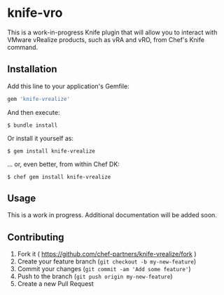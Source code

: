 # knife-vro

This is a work-in-progress Knife plugin that will allow you to interact with 
VMware vRealize products, such as vRA and vRO, from Chef's Knife command.

## Installation

Add this line to your application's Gemfile:

```ruby
gem 'knife-vrealize'
```

And then execute:

    $ bundle install

Or install it yourself as:

    $ gem install knife-vrealize

... or, even better, from within Chef DK:

    $ chef gem install knife-vrealize

## Usage

This is a work in progress.  Additional documentation will be added soon.

## Contributing

1. Fork it ( https://github.com/chef-partners/knife-vrealize/fork )
2. Create your feature branch (`git checkout -b my-new-feature`)
3. Commit your changes (`git commit -am 'Add some feature'`)
4. Push to the branch (`git push origin my-new-feature`)
5. Create a new Pull Request
